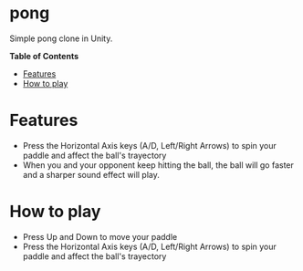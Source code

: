 # pong
Simple pong clone in Unity.

**Table of Contents**
- [Features](https://github.com/ForeverPlayable/pong#features)
- [How to play](https://github.com/ForeverPlayable/pong#how-to-play)

# Features
- Press the Horizontal Axis keys (A/D, Left/Right Arrows) to spin your paddle and affect the ball's trayectory
- When you and your opponent keep hitting the ball, the ball will go faster and a sharper sound effect will play.

# How to play
- Press Up and Down to move your paddle
- Press the Horizontal Axis keys (A/D, Left/Right Arrows) to spin your paddle and affect the ball's trayectory

